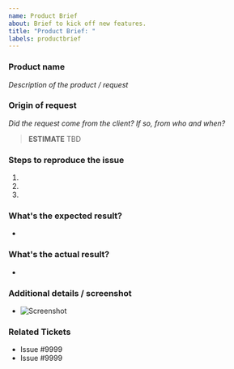```yaml
---
name: Product Brief
about: Brief to kick off new features.
title: "Product Brief: "
labels: productbrief
---
```


### Product name
*Description of the product / request*

### Origin of request
*Did the request come from the client? If so, from who and when?*

> **ESTIMATE** TBD

### Steps to reproduce the issue

1.  
2. 
3. 

### What's the expected result?
-

### What's the actual result?
-

### Additional details / screenshot
- ![Screenshot]()

### Related Tickets
* Issue #9999
* Issue #9999
